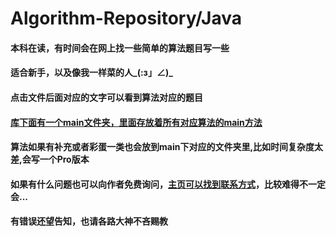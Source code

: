 # Algorithm-Repository/Java
#### 本科在读，有时间会在网上找一些简单的算法题目写一些
#### 适合新手，以及像我一样菜的人_(:з」∠)_
#### 点击文件后面对应的文字可以看到算法对应的题目
#### [库下面有一个main文件夹，里面存放着所有对应算法的main方法](https://github.com/H-Always/Algorithm-Repository/tree/SimpleAlgorithm/main)
#### 算法如果有补充或者彩蛋一类也会放到main下对应的文件夹里,比如时间复杂度太差,会写一个Pro版本
#### 如果有什么问题也可以向作者免费询问，[主页可以找到联系方式](https://github.com/H-Always)，比较难得不一定会...
#### 有错误还望告知，也请各路大神不吝赐教
